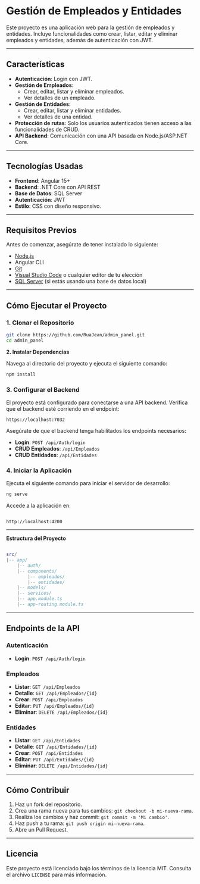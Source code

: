 # **Gestión de Empleados y Entidades**

Este proyecto es una aplicación web para la gestión de empleados y entidades. Incluye funcionalidades como crear, listar, editar y eliminar empleados y entidades, además de autenticación con JWT.

---

## **Características**

- **Autenticación**: Login con JWT.
- **Gestión de Empleados**:
    - Crear, editar, listar y eliminar empleados.
    - Ver detalles de un empleado.
- **Gestión de Entidades**:
    - Crear, editar, listar y eliminar entidades.
    - Ver detalles de una entidad.
- **Protección de rutas**: Solo los usuarios autenticados tienen acceso a las funcionalidades de CRUD.
- **API Backend**: Comunicación con una API basada en Node.js/ASP.NET Core.

---

## **Tecnologías Usadas**

- **Frontend**: Angular 15+
- **Backend**: .NET Core con API REST
- **Base de Datos**: SQL Server
- **Autenticación**: JWT
- **Estilo**: CSS con diseño responsivo.

---

## **Requisitos Previos**

Antes de comenzar, asegúrate de tener instalado lo siguiente:

- [Node.js](https://nodejs.org/) 
- Angular CLI 
- [Git](https://git-scm.com/)
- [Visual Studio Code](https://code.visualstudio.com/) o cualquier editor de tu elección
- [SQL Server](https://www.microsoft.com/en-us/sql-server/sql-server-downloads) (si estás usando una base de datos local)

---

## **Cómo Ejecutar el Proyecto**

### **1. Clonar el Repositorio**

```bash
git clone https://github.com/RuaJean/admin_panel.git
cd admin_panel

```
 
**2. Instalar Dependencias**

Navega al directorio del proyecto y ejecuta el siguiente comando:

```bash
npm install

```

### **3. Configurar el Backend**

El proyecto está configurado para conectarse a una API backend. Verifica que el backend esté corriendo en el endpoint:

```arduino
https://localhost:7032

```

Asegúrate de que el backend tenga habilitados los endpoints necesarios:

- **Login**: `POST /api/Auth/login`
- **CRUD Empleados**: `/api/Empleados`
- **CRUD Entidades**: `/api/Entidades`

### **4. Iniciar la Aplicación**

Ejecuta el siguiente comando para iniciar el servidor de desarrollo:

```bash
ng serve

```

Accede a la aplicación en:

```arduino

http://localhost:4200

```

---

**Estructura del Proyecto**

```lua

src/
|-- app/
    |-- auth/
    |-- components/
        |-- empleados/
        |-- entidades/
    |-- models/
    |-- services/
    |-- app.module.ts
    |-- app-routing.module.ts

```

---

## **Endpoints de la API**

### **Autenticación**

- **Login**: `POST /api/Auth/login`

### **Empleados**

- **Listar**: `GET /api/Empleados`
- **Detalle**: `GET /api/Empleados/{id}`
- **Crear**: `POST /api/Empleados`
- **Editar**: `PUT /api/Empleados/{id}`
- **Eliminar**: `DELETE /api/Empleados/{id}`

### **Entidades**

- **Listar**: `GET /api/Entidades`
- **Detalle**: `GET /api/Entidades/{id}`
- **Crear**: `POST /api/Entidades`
- **Editar**: `PUT /api/Entidades/{id}`
- **Eliminar**: `DELETE /api/Entidades/{id}`

---

## **Cómo Contribuir**

1. Haz un fork del repositorio.
2. Crea una rama nueva para tus cambios: `git checkout -b mi-nueva-rama`.
3. Realiza los cambios y haz commit: `git commit -m 'Mi cambio'`.
4. Haz push a tu rama: `git push origin mi-nueva-rama`.
5. Abre un Pull Request.

---

## **Licencia**

Este proyecto está licenciado bajo los términos de la licencia MIT. Consulta el archivo `LICENSE` para más información.